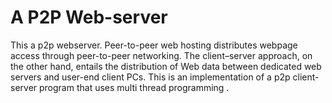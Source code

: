 # A P2P Web-server
This a p2p webserver.
Peer-to-peer web hosting distributes webpage access through peer-to-peer networking.
The client–server approach, on the other hand, entails the distribution of Web data between dedicated web servers and user-end client PCs.
This is an implementation of a p2p client-server program that uses  multi thread programming .
